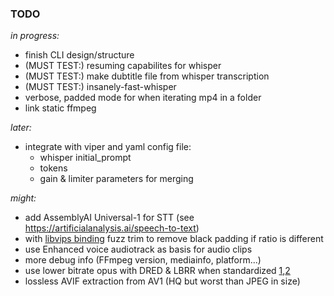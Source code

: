 ### TODO
*in progress:*

- finish CLI design/structure
- (MUST TEST:) resuming capabilites for whisper
- (MUST TEST:) make dubtitle file from whisper transcription
- (MUST TEST:) insanely-fast-whisper
- verbose, padded mode for when iterating mp4 in a folder
- link static ffmpeg

*later:*

- integrate with viper and yaml config file:
    - whisper initial_prompt
    - tokens
    - gain & limiter parameters for merging


*might:*

- add AssemblyAI Universal-1 for STT (see https://artificialanalysis.ai/speech-to-text)
- with [libvips binding](https://github.com/h2non/bimg) fuzz trim to remove black padding if ratio is different
- use Enhanced voice audiotrack as basis for audio clips
- more debug info (FFmpeg version, mediainfo, platform...)
- use lower bitrate opus with DRED & LBRR when standardized [1](https://opus-codec.org/),[2](https://datatracker.ietf.org/doc/draft-ietf-mlcodec-opus-extension/)
- lossless AVIF extraction from AV1 (HQ but worst than JPEG in size)

